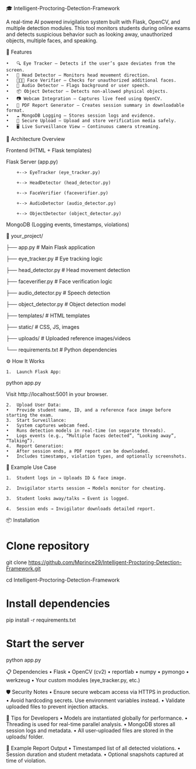 🎓 Intelligent-Proctoring-Detection-Framework

A real-time AI powered invigilation system built with Flask, OpenCV, and multiple detection modules. This tool monitors students during online exams and detects suspicious behavior such as looking away, unauthorized objects, multiple faces, and speaking.



🚀 Features

	•	🔍 Eye Tracker — Detects if the user’s gaze deviates from the screen.
	•	🙆 Head Detector — Monitors head movement direction.
	•	🧑‍🤝‍🧑 Face Verifier — Checks for unauthorized additional faces.
	•	🎤 Audio Detector — Flags background or user speech.
	•	📦 Object Detector — Detects non-allowed physical objects.
	•	📷 Webcam Integration — Captures live feed using OpenCV.
	•	📝 PDF Report Generator — Creates session summary in downloadable format.
	•	☁️ MongoDB Logging — Stores session logs and evidence.
	•	🔐 Secure Upload — Upload and store verification media safely.
	•	🖥️ Live Surveillance View — Continuous camera streaming.



🧠 Architecture Overview

Frontend (HTML + Flask templates)
        
Flask Server (app.py)
        
        +--> EyeTracker (eye_tracker.py)
        
        +--> HeadDetector (head_detector.py)
        
        +--> FaceVerifier (faceverifier.py)
        
        +--> AudioDetector (audio_detector.py)
        
        +--> ObjectDetector (object_detector.py)
        
        
MongoDB (Logging events, timestamps, violations)


📁 your_project/

├── app.py                    # Main Flask application

├── eye_tracker.py           # Eye tracking logic

├── head_detector.py         # Head movement detection

├── faceverifier.py          # Face verification logic

├── audio_detector.py        # Speech detection

├── object_detector.py       # Object detection model

├── templates/               # HTML templates

├── static/                  # CSS, JS, images

├── uploads/                 # Uploaded reference images/videos

└── requirements.txt         # Python dependencies


⚙️ How It Works

	1.	Launch Flask App:

 python app.py

 Visit http://localhost:5001 in your browser.

	2.	Upload User Data:
	•	Provide student name, ID, and a reference face image before starting the exam.
	3.	Start Surveillance:
	•	System captures webcam feed.
	•	Runs detection models in real-time (on separate threads).
	•	Logs events (e.g., “Multiple faces detected”, “Looking away”, “Talking”).
	4.	Report Generation:
	•	After session ends, a PDF report can be downloaded.
	•	Includes timestamps, violation types, and optionally screenshots.


🧪 Example Use Case

	1.	Student logs in → Uploads ID & face image.
 
	2.	Invigilator starts session → Models monitor for cheating.
 
	3.	Student looks away/talks → Event is logged.
 
	4.	Session ends → Invigilator downloads detailed report.


📦 Installation

# Clone repository

git clone https://github.com/Mprince29/Intelligent-Proctoring-Detection-Framework.git

cd Intelligent-Proctoring-Detection-Framework

# Install dependencies
pip install -r requirements.txt

# Start the server
python app.py

📋 Dependencies
	•	Flask
	•	OpenCV (cv2)
	•	reportlab
	•	numpy
	•	pymongo
	•	werkzeug
	•	Your custom modules (eye_tracker.py, etc.)

🛡️ Security Notes
	•	Ensure secure webcam access via HTTPS in production.
	•	Avoid hardcoding secrets. Use environment variables instead.
	•	Validate uploaded files to prevent injection attacks.

🧰 Tips for Developers
	•	Models are instantiated globally for performance.
	•	Threading is used for real-time parallel analysis.
	•	MongoDB stores all session logs and metadata.
	•	All user-uploaded files are stored in the uploads/ folder.

📄 Example Report Output
	•	Timestamped list of all detected violations.
	•	Session duration and student metadata.
	•	Optional snapshots captured at time of violation.
